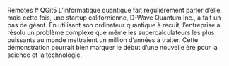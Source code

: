 Remotes # QGit5
L’informatique quantique fait régulièrement parler d’elle, mais cette fois, une startup californienne, D-Wave Quantum Inc., a fait un pas de géant. En utilisant son ordinateur quantique à recuit, l’entreprise a résolu un problème complexe que même les supercalculateurs les plus puissants au monde mettraient un million d’années à traiter. Cette démonstration pourrait bien marquer le début d’une nouvelle ère pour la science et la technologie.
